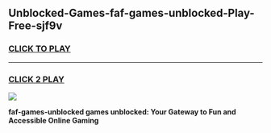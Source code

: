 
## Unblocked-Games-faf-games-unblocked-Play-Free-sjf9v
<h3>
<a href="https://premium76.site?title=faf-games-unblocked&ref=17A">CLICK TO PLAY</a></h3>
<hr>

<h3>
<a href="https://premium76.site?title=faf-games-unblocked&ref=17A">CLICK 2 PLAY</a>
  
</h3>

<a href="https://premium76.site?title=faf-games-unblocked&ref=17A"><img src="https://clearcache.store/games.png"></a>


**faf-games-unblocked games unblocked: Your Gateway to Fun and Accessible Online Gaming**
